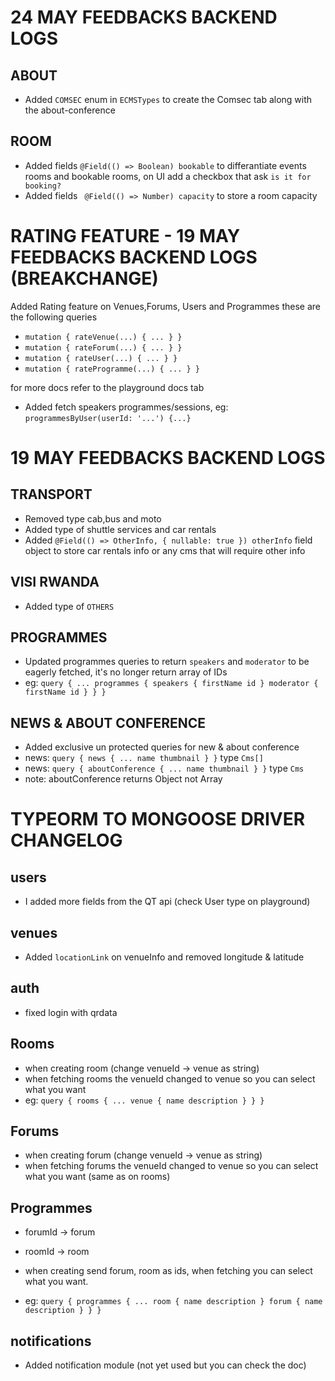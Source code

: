 # 24 MAY FEEDBACKS BACKEND LOGS

## ABOUT

- Added `COMSEC` enum in `ECMSTypes` to create the Comsec tab along with the about-conference

## ROOM

- Added fields `@Field(() => Boolean) bookable` to differantiate events rooms and bookable rooms, on UI add a checkbox that ask `is it for booking?`
- Added fields ` @Field(() => Number) capacity` to store a room capacity

# RATING FEATURE - 19 MAY FEEDBACKS BACKEND LOGS (BREAKCHANGE)

Added Rating feature on Venues,Forums, Users and Programmes these are the following queries

- `mutation { rateVenue(...) { ... } }`
- `mutation { rateForum(...) { ... } }`
- `mutation { rateUser(...) { ... } }`
- `mutation { rateProgramme(...) { ... } }`

for more docs refer to the playground docs tab

- Added fetch speakers programmes/sessions, eg: `programmesByUser(userId: '...') {...}`

# 19 MAY FEEDBACKS BACKEND LOGS

## TRANSPORT

- Removed type cab,bus and moto
- Added type of shuttle services and car rentals
- Added `@Field(() => OtherInfo, { nullable: true }) otherInfo` field object to store car rentals info or any cms that will require other info

## VISI RWANDA

- Added type of `OTHERS`

## PROGRAMMES

- Updated programmes queries to return `speakers` and `moderator` to be eagerly fetched, it's no longer return array of IDs
- eg: `query { ... programmes { speakers { firstName id } moderator { firstName id } } } `

## NEWS & ABOUT CONFERENCE

- Added exclusive un protected queries for new & about conference
- news: `query { news { ... name thumbnail } }` type `Cms[]`
- news: `query { aboutConference { ... name thumbnail } }` type `Cms`
- note: aboutConference returns Object not Array

# TYPEORM TO MONGOOSE DRIVER CHANGELOG

## users

- I added more fields from the QT api (check User type on playground)

## venues

- Added `locationLink` on venueInfo and removed longitude & latitude

## auth

- fixed login with qrdata

## Rooms

- when creating room (change venueId -> venue as string)
- when fetching rooms the venueId changed to venue so you can select what you want
- eg: `query { rooms { ... venue { name description } } }`

## Forums

- when creating forum (change venueId -> venue as string)
- when fetching forums the venueId changed to venue so you can select what you want (same as on rooms)

## Programmes

- forumId -> forum
- roomId -> room
- when creating send forum, room as ids, when fetching you can select what you want.

- eg: `query { programmes { ... room { name description } forum { name description } } }`

## notifications

- Added notification module (not yet used but you can check the doc)
